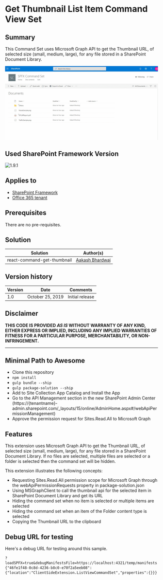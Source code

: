 # Get Thumbnail List Item Command View Set

## Summary
This Command Set uses Microsoft Graph API to get the Thumbnail URL, of selected size (small, medium, large), for any file stored in a SharePoint Document Library.

![react-command-get-thumbnail](./assets/GetThumbnail.gif)

## Used SharePoint Framework Version

![1.9.1](https://img.shields.io/badge/version-1.9.1-green.svg)

## Applies to

* [SharePoint Framework](https://dev.office.com/sharepoint)
* [Office 365 tenant](https://dev.office.com/sharepoint/docs/spfx/set-up-your-development-environment)

## Prerequisites

There are no pre-requisites.

## Solution

Solution|Author(s)
--------|---------
react-command-get-thumbnail | [Aakash Bhardwaj](https://twitter.com/aakash_316)

## Version history

Version|Date|Comments
-------|----|--------
1.0|October 25, 2019|Initial release

## Disclaimer

**THIS CODE IS PROVIDED *AS IS* WITHOUT WARRANTY OF ANY KIND, EITHER EXPRESS OR IMPLIED, INCLUDING ANY IMPLIED WARRANTIES OF FITNESS FOR A PARTICULAR PURPOSE, MERCHANTABILITY, OR NON-INFRINGEMENT.**

---

## Minimal Path to Awesome

* Clone this repository
* `npm install`
* `gulp bundle --ship`
* `gulp package-solution --ship`
* Add to Site Collection App Catalog and Install the App
* Go to the API Management section in the new SharePoint Admin Center (https://{tenantname}-admin.sharepoint.com/_layouts/15/online/AdminHome.aspx#/webApiPermissionManagement)
* Approve the permission request for Sites.Read.All to Microsoft Graph

## Features

This extension uses Microsoft Graph API to get the Thumbnail URL, of selected size (small, medium, large), for any file stored in a SharePoint Document Library. If no files are selected, multiple files are selected or a folder is selected then the command set will be hidden.

This extension illustrates the following concepts:

* Requesting Sites.Read.All permission scope for Microsoft Graph through the webApiPermissionRequests property in package-solution.json
* Using MSGraphClient to call the thumbnail api for the selected item in SharePoint Document Library and get its URL
* Hiding the command set when no item is selected or multiple items are selected
* Hiding the command set when an item of the Folder content type is selected
* Copying the Thumbnail URL to the clipboard

## Debug URL for testing

Here's a debug URL for testing around this sample. 

```
?loadSPFX=true&debugManifestsFile=https://localhost:4321/temp/manifests.js&customActions={"46fe1f48-0c8d-4236-b8c0-e70f2a5eeb08":{"location":"ClientSideExtension.ListViewCommandSet","properties":{}}}
```
